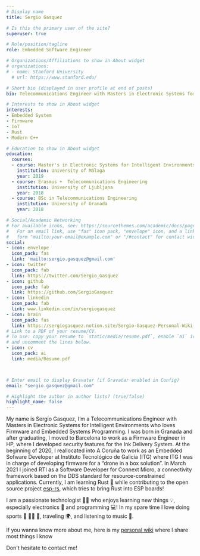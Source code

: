 ```yaml
---
# Display name
title: Sergio Gasquez

# Is this the primary user of the site?
superuser: true

# Role/position/tagline
role: Embedded Software Engineer

# Organizations/Affiliations to show in About widget
# organizations:
# - name: Stanford University
  # url: https://www.stanford.edu/

# Short bio (displayed in user profile at end of posts)
bio: Telecommunications Engineer with Masters in Electronic Systems for Intelligent Environments who loves firmware and embedded systems programming!

# Interests to show in About widget
interests:
- Embedded System
- Firmware
- IoT
- Rust
- Modern C++

# Education to show in About widget
education:
  courses:
  - course: Master's in Electronic Systems for Intelligent Environments
    institution: University of Málaga
    year: 2019
  - course: Erasmus +  Telecommunications Engineering
    institution: University of Ljubljana
    year: 2018
  - course: BSc in Telecommunications Engineering
    institution: University of Granada
    year: 2018

# Social/Academic Networking
# For available icons, see: https://sourcethemes.com/academic/docs/page-builder/#icons
#   For an email link, use "fas" icon pack, "envelope" icon, and a link in the
#   form "mailto:your-email@example.com" or "/#contact" for contact widget.
social:
- icon: envelope
  icon_pack: fas
  link: 'mailto:sergio.gasquez@gmail.com'
- icon: twitter
  icon_pack: fab
  link: https://twitter.com/Sergio_Gasquez
- icon: github
  icon_pack: fab
  link: https://github.com/SergioGasquez
- icon: linkedin
  icon_pack: fab
  link: www.linkedin.com/in/sergiogasquez
- icon: brain
  icon_pack: fas
  link: https://sergiogasquez.notion.site/Sergio-Gasquez-Personal-Wiki-0d2f9be521094316aa12fcbbc5d20fab
# Link to a PDF of your resume/CV.
# To use: copy your resume to `static/media/resume.pdf`, enable `ai` icons in `params.toml`,
# and uncomment the lines below.
- icon: cv
  icon_pack: ai
  link: media/Resume.pdf



# Enter email to display Gravatar (if Gravatar enabled in Config)
email: "sergio.gasquez@gmail.com"

# Highlight the author in author lists? (true/false)
highlight_name: false
---
```


My name is Sergio Gasquez, I’m a Telecommunications Engineer with Masters in Electronic Systems for Intelligent Environments who loves Firmware and Embedded Systems Programming. I was born in Granada and after graduating, I moved to Barcelona to work as a Firmware Engineer in HP, where I developed security features for the Ink Delivery System. At the beginning of 2020, I reallocated into A Coruña to work as an Embedded Sofware Developer at Instituto Tecnológico de Galicia (ITG) where ITG I was in charge of developing firmware for a “drone in a box solution”. In March 2021 I joined RTI as a Software Developer for Connext Micro, a connectivity framework based on the DDS standard for resource-constrained applications. Currently, I am learning Rust 🦀 while contributing to the open source project [esp-rs](https://github.com/esp-rs), which tries to bring Rust
into ESP boards!


I am a passionate technologist :man_technologist: who enjoys learning new things :bulb:, especially electronics :robot: and programming :computer:! In my spare time I love doing sports :climbing: :swimming_man: :hiking_boot:, traveling :earth_africa:, and listening to music :love_you_gesture:.

If you wanna know more about me, here is my [personal wiki](https://sergiogasquez.notion.site/Personal-Wiki-0d2f9be521094316aa12fcbbc5d20fab) where I share most things I know

Don't hesitate to contact me! 
